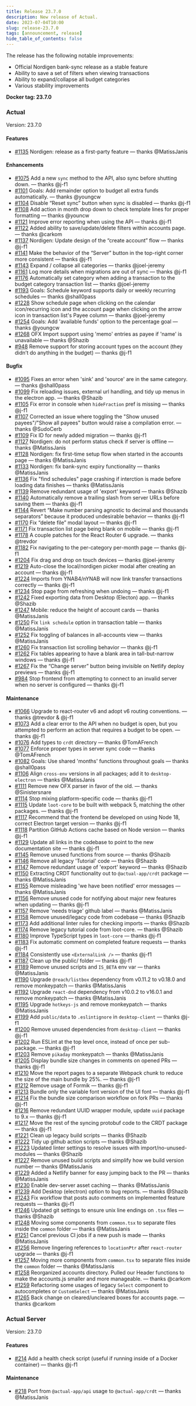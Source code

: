 ```yaml
---
title: Release 23.7.0
description: New release of Actual.
date: 2023-07-04T10:00
slug: release-23.7.0
tags: [announcement, release]
hide_table_of_contents: false
---
```


The release has the following notable improvements:

- Official Nordigen bank-sync release as a stable feature
- Ability to save a set of filters when viewing transactions
- Ability to expand/collapse all budget categories
- Various stability improvements

<!--truncate-->

**Docker tag: 23.7.0**

### Actual

Version: 23.7.0

#### Features

- [#1135](https://github.com/actualbudget/actual/pull/1135) Nordigen: release as a first-party feature — thanks @MatissJanis

#### Enhancements

- [#1075](https://github.com/actualbudget/actual/pull/1075) Add a new `sync` method to the API, also sync before shutting down. — thanks @j-f1
- [#1101](https://github.com/actualbudget/actual/pull/1101) Goals: Add remainder option to budget all extra funds automatically. — thanks @youngcw
- [#1104](https://github.com/actualbudget/actual/pull/1104) Disable “Reset sync” button when sync is disabled — thanks @j-f1
- [#1108](https://github.com/actualbudget/actual/pull/1108) Add action in month drop down to check template lines for proper formatting — thanks @youncw
- [#1121](https://github.com/actualbudget/actual/pull/1121) Improve error reporting when using the API — thanks @j-f1
- [#1122](https://github.com/actualbudget/actual/pull/1122) Added ability to save/update/delete filters within accounts page. — thanks @carkom
- [#1137](https://github.com/actualbudget/actual/pull/1137) Nordigen: Update design of the “create account” flow — thanks @j-f1
- [#1141](https://github.com/actualbudget/actual/pull/1141) Make the behavior of the “Server” button in the top-right corner more consistent — thanks @j-f1
- [#1143](https://github.com/actualbudget/actual/pull/1143) Expand / collapse all categories — thanks @joel-jeremy
- [#1161](https://github.com/actualbudget/actual/pull/1161) Log more details when migrations are out of sync — thanks @j-f1
- [#1176](https://github.com/actualbudget/actual/pull/1176) Automatically set category when adding a transaction to the budget category transaction list — thanks @joel-jeremy
- [#1193](https://github.com/actualbudget/actual/pull/1193) Goals: Schedule keyword supports daily or weekly recurring schedules — thanks @shall0pass
- [#1228](https://github.com/actualbudget/actual/pull/1228) Show schedule page when clicking on the calendar icon/recurring icon and the account page when clicking on the arrow icon in transaction list's Payee column — thanks @joel-jeremy
- [#1254](https://github.com/actualbudget/actual/pull/1254) Goals: Add 'available funds' option to the percentage goal — thanks @youngcw
- [#1268](https://github.com/actualbudget/actual/pull/1268) OFX Import support using 'memo' entries as payee if 'name' is unavailable — thanks @Shazib
- [#948](https://github.com/actualbudget/actual/pull/948) Remove support for storing account types on the account (they didn’t do anything in the budget) — thanks @j-f1

#### Bugfix

- [#1095](https://github.com/actualbudget/actual/pull/1095) Fixes an error when 'sink' and 'source' are in the same category. — thanks @shall0pass
- [#1099](https://github.com/actualbudget/actual/pull/1099) Fix reloading issues, external url handling, and tidy up menus in the electron app. — thanks @Shazib
- [#1105](https://github.com/actualbudget/actual/pull/1105) Fix error in console when `hideFraction` pref is missing — thanks @j-f1
- [#1107](https://github.com/actualbudget/actual/pull/1107) Corrected an issue where toggling the "Show unused payees"/"Show all payees" button would raise a compilation error. — thanks @SudoCerb
- [#1109](https://github.com/actualbudget/actual/pull/1109) Fix ID for newly added migration — thanks @j-f1
- [#1127](https://github.com/actualbudget/actual/pull/1127) Nordigen: do not perform status check if server is offline — thanks @MatissJanis
- [#1128](https://github.com/actualbudget/actual/pull/1128) Nordigen: fix first-time setup flow when started in the accounts page — thanks @MatissJanis
- [#1133](https://github.com/actualbudget/actual/pull/1133) Nordigen: fix bank-sync expiry functionality — thanks @MatissJanis
- [#1136](https://github.com/actualbudget/actual/pull/1136) Fix "find schedules" page crashing if interction is made before loading data finishes — thanks @MatissJanis
- [#1139](https://github.com/actualbudget/actual/pull/1139) Remove redundant usage of 'export' keyword — thanks @Shazib
- [#1140](https://github.com/actualbudget/actual/pull/1140) Automatically remove a trailing slash from server URLs before saving them — thanks @j-f1
- [#1144](https://github.com/actualbudget/actual/pull/1144) Revert “Make number parsing agnostic to decimal and thousands separators” because it produced undesirable behavior — thanks @j-f1
- [#1170](https://github.com/actualbudget/actual/pull/1170) Fix “delete file” modal layout — thanks @j-f1
- [#1171](https://github.com/actualbudget/actual/pull/1171) Fix transaction list page being blank on mobile — thanks @j-f1
- [#1178](https://github.com/actualbudget/actual/pull/1178) A couple patches for the React Router 6 upgrade. — thanks @trevdor
- [#1182](https://github.com/actualbudget/actual/pull/1182) Fix navigating to the per-category per-month page — thanks @j-f1
- [#1204](https://github.com/actualbudget/actual/pull/1204) Fix drag and drop on touch devices — thanks @joel-jeremy
- [#1219](https://github.com/actualbudget/actual/pull/1219) Auto-close the local/nordigen picker modal after creating an account — thanks @j-f1
- [#1224](https://github.com/actualbudget/actual/pull/1224) Imports from YNAB4/nYNAB will now link transfer transactions correctly — thanks @j-f1
- [#1234](https://github.com/actualbudget/actual/pull/1234) Stop page from refreshing when undoing — thanks @j-f1
- [#1242](https://github.com/actualbudget/actual/pull/1242) Fixed exporting data from Desktop (Electon) app. — thanks @Shazib
- [#1247](https://github.com/actualbudget/actual/pull/1247) Mobile: reduce the height of account cards — thanks @MatissJanis
- [#1250](https://github.com/actualbudget/actual/pull/1250) Fix `link schedule` option in transaction table — thanks @MatissJanis
- [#1252](https://github.com/actualbudget/actual/pull/1252) Fix toggling of balances in all-accounts view — thanks @MatissJanis
- [#1260](https://github.com/actualbudget/actual/pull/1260) Fix transaction list scrolling behavior — thanks @j-f1
- [#1262](https://github.com/actualbudget/actual/pull/1262) Fix tables appearing to have a blank area in tall-but-narrow windows — thanks @j-f1
- [#1267](https://github.com/actualbudget/actual/pull/1267) Fix the “Change server” button being invisible on Netlify deploy previews — thanks @j-f1
- [#984](https://github.com/actualbudget/actual/pull/984) Stop frontend from attempting to connect to an invalid server when no server is configured — thanks @j-f1

#### Maintenance

- [#1066](https://github.com/actualbudget/actual/pull/1066) Upgrade to react-router v6 and adopt v6 routing conventions. — thanks @trevdor & @j-f1
- [#1073](https://github.com/actualbudget/actual/pull/1073) Add a clear error to the API when no budget is open, but you attempted to perform an action that requires a budget to be open. — thanks @j-f1
- [#1076](https://github.com/actualbudget/actual/pull/1076) Add types to `crdt` directory — thanks @TomAFrench
- [#1077](https://github.com/actualbudget/actual/pull/1077) Enforce proper types in server sync code — thanks @TomAFrench
- [#1082](https://github.com/actualbudget/actual/pull/1082) Goals: Use shared 'months' functions throughout goals — thanks @shall0pass
- [#1106](https://github.com/actualbudget/actual/pull/1106) Align `cross-env` versions in all packages; add it to `desktop-electron` — thanks @MatissJanis
- [#1111](https://github.com/actualbudget/actual/pull/1111) Remove new OFX parser in favor of the old. — thanks @Sinistersnare
- [#1114](https://github.com/actualbudget/actual/pull/1114) Stop mixing platform-specific code — thanks @j-f1
- [#1115](https://github.com/actualbudget/actual/pull/1115) Update `loot-core` to be built with webpack 5, matching the other packages. — thanks @j-f1
- [#1117](https://github.com/actualbudget/actual/pull/1117) Recommend that the frontend be developed on using Node 18, correct Electron target version — thanks @j-f1
- [#1118](https://github.com/actualbudget/actual/pull/1118) Partition GitHub Actions cache based on Node version — thanks @j-f1
- [#1129](https://github.com/actualbudget/actual/pull/1129) Update all links in the codebase to point to the new documentation site — thanks @j-f1
- [#1145](https://github.com/actualbudget/actual/pull/1145) Remove unused functions from source — thanks @Shazib
- [#1146](https://github.com/actualbudget/actual/pull/1146) Remove all legacy 'Tutorial' code — thanks @Shazib
- [#1147](https://github.com/actualbudget/actual/pull/1147) Remove redundant usage of 'export' keyword — thanks @Shazib
- [#1150](https://github.com/actualbudget/actual/pull/1150) Extracting CRDT functionality out to `@actual-app/crdt` package — thanks @MatissJanis
- [#1155](https://github.com/actualbudget/actual/pull/1155) Remove misleading 'we have been notified' error messages — thanks @MatissJanis
- [#1156](https://github.com/actualbudget/actual/pull/1156) Remove unused code for notifying about major new features when updating — thanks @j-f1
- [#1157](https://github.com/actualbudget/actual/pull/1157) Remove 'needs triage' github label — thanks @MatissJanis
- [#1158](https://github.com/actualbudget/actual/pull/1158) Remove unused/legacy code from codebase — thanks @Shazib
- [#1173](https://github.com/actualbudget/actual/pull/1173) Add additional linter rules for checking imports — thanks @Shazib
- [#1174](https://github.com/actualbudget/actual/pull/1174) Remove legacy tutorial code from loot-core. — thanks @Shazib
- [#1180](https://github.com/actualbudget/actual/pull/1180) Improve TypeScript types in `loot-core` — thanks @j-f1
- [#1183](https://github.com/actualbudget/actual/pull/1183) Fix automatic comment on completed feature requests — thanks @j-f1
- [#1184](https://github.com/actualbudget/actual/pull/1184) Consistently use `<ExternalLink />` — thanks @j-f1
- [#1187](https://github.com/actualbudget/actual/pull/1187) Clean up the public/ folder — thanks @j-f1
- [#1189](https://github.com/actualbudget/actual/pull/1189) Remove unused scripts and `IS_BETA` env var — thanks @MatissJanis
- [#1190](https://github.com/actualbudget/actual/pull/1190) Upgrade `@reach/listbox` dependency from v0.11.2 to v0.18.0 and remove monkeypatch — thanks @MatissJanis
- [#1192](https://github.com/actualbudget/actual/pull/1192) Upgrade `react-dnd` dependency from v10.0.2 to v16.0.1 and remove monkeypatch — thanks @MatissJanis
- [#1195](https://github.com/actualbudget/actual/pull/1195) Upgrade `hotkeys-js` and remove monkeypatch — thanks @MatissJanis
- [#1199](https://github.com/actualbudget/actual/pull/1199) Add `public/data` to `.eslintignore` in `desktop-client` — thanks @j-f1
- [#1200](https://github.com/actualbudget/actual/pull/1200) Remove unused dependencies from `desktop-client` — thanks @j-f1
- [#1202](https://github.com/actualbudget/actual/pull/1202) Run ESLint at the top level once, instead of once per sub-package. — thanks @j-f1
- [#1203](https://github.com/actualbudget/actual/pull/1203) Remove `pikaday` monkeypatch — thanks @MatissJanis
- [#1205](https://github.com/actualbudget/actual/pull/1205) Display bundle size changes in comments on opened PRs — thanks @j-f1
- [#1210](https://github.com/actualbudget/actual/pull/1210) Move the report pages to a separate Webpack chunk to reduce the size of the main bundle by 25%. — thanks @j-f1
- [#1212](https://github.com/actualbudget/actual/pull/1212) Remove usage of Formik — thanks @j-f1
- [#1213](https://github.com/actualbudget/actual/pull/1213) Bundle only the variable font version of the UI font — thanks @j-f1
- [#1214](https://github.com/actualbudget/actual/pull/1214) Fix the bundle size comparison workflow on fork PRs — thanks @j-f1
- [#1216](https://github.com/actualbudget/actual/pull/1216) Remove redundant UUID wrapper module, update `uuid` package to 9.x — thanks @j-f1
- [#1217](https://github.com/actualbudget/actual/pull/1217) Move the rest of the syncing protobuf code to the CRDT package — thanks @j-f1
- [#1221](https://github.com/actualbudget/actual/pull/1221) Clean up legacy build scripts — thanks @Shazib
- [#1222](https://github.com/actualbudget/actual/pull/1222) Tidy up github action scripts — thanks @Shazib
- [#1223](https://github.com/actualbudget/actual/pull/1223) Updated linter settings to resolve issues with import/no-unused-modules — thanks @Shazib
- [#1227](https://github.com/actualbudget/actual/pull/1227) Remove unused build scripts and simplify how we build version number — thanks @MatissJanis
- [#1229](https://github.com/actualbudget/actual/pull/1229) Added a Netlify banner for easy jumping back to the PR — thanks @MatissJanis
- [#1230](https://github.com/actualbudget/actual/pull/1230) Enable dev-server asset caching — thanks @MatissJanis
- [#1239](https://github.com/actualbudget/actual/pull/1239) Add Desktop (electron) option to bug reports. — thanks @Shazib
- [#1243](https://github.com/actualbudget/actual/pull/1243) Fix workflow that posts auto comments on implemented feature requests — thanks @j-f1
- [#1246](https://github.com/actualbudget/actual/pull/1246) Updated git settings to ensure unix line endings on `.tsx` files — thanks @Shazib
- [#1248](https://github.com/actualbudget/actual/pull/1248) Moving some components from `common.tsx` to separate files inside the `common` folder — thanks @MatissJanis
- [#1251](https://github.com/actualbudget/actual/pull/1251) Cancel previous CI jobs if a new push is made — thanks @MatissJanis
- [#1256](https://github.com/actualbudget/actual/pull/1256) Remove lingering references to `locationPtr` after `react-router` upgrade — thanks @j-f1
- [#1257](https://github.com/actualbudget/actual/pull/1257) Moving more components from `common.tsx` to separate files inside the `common` folder — thanks @MatissJanis
- [#1258](https://github.com/actualbudget/actual/pull/1258) Reorganized accounts directory. Pulled our Header functions to make the accounts.js smaller and more manageable. — thanks @carkom
- [#1259](https://github.com/actualbudget/actual/pull/1259) Refactoring some usages of legacy `Select` component to autocompletes or `CustomSelect` — thanks @MatissJanis
- [#1265](https://github.com/actualbudget/actual/pull/1265) Back change on cleared/uncleared boxes for accounts page. — thanks @carkom

### Actual Server

Version: 23.7.0

#### Features

- [#214](https://github.com/actualbudget/actual-server/pull/214) Add a health check script (useful if running inside of a Docker container) — thanks @j-f1

#### Maintenance

- [#218](https://github.com/actualbudget/actual-server/pull/218) Port from `@actual-app/api` usage to `@actual-app/crdt` — thanks @MatissJanis
